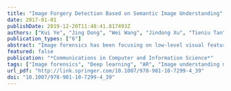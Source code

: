 ```yaml
---
title: "Image Forgery Detection Based on Semantic Image Understanding"
date: 2017-01-01
publishDate: 2019-12-20T11:48:41.817493Z
authors: ["Kui Ye", "Jing Dong", "Wei Wang", "Jindong Xu", "Tieniu Tan"]
publication_types: ["6"]
abstract: "Image forensics has been focusing on low-level visual features, paying little attention to high-level semantic information of the image. In this work, we propose the framework for image forgery detection based on high-level semantics with three components of image understanding module, the normal rule bank (NR) holding semantic rules that comply with our common sense, and the abnormal rule bank (AR) holding semantic rules that don't. Ke et al. [1] also proposed a similar framework, but ours has following advantages. Firstly, image understanding module is integrated by a dense image caption model, with no need for human intervention and more hierarchical features. secondly, our proposed framework can generate thousands of semantic rules automatically for NR. Thirdly, besides NR, we also propose to construct AR. In this way, not only can we frame image forgery detection as anomaly detection with NR, but also as recognition problem with AR. The experimental results demonstrate our framework is effective and performs better."
featured: false
publication: "*Communications in Computer and Information Science*"
tags: ["Image forensics", "Deep learning", "AR", "Image understanding module", "NR"]
url_pdf: "http://link.springer.com/10.1007/978-981-10-7299-4_39"
doi: "10.1007/978-981-10-7299-4_39"
---
```


